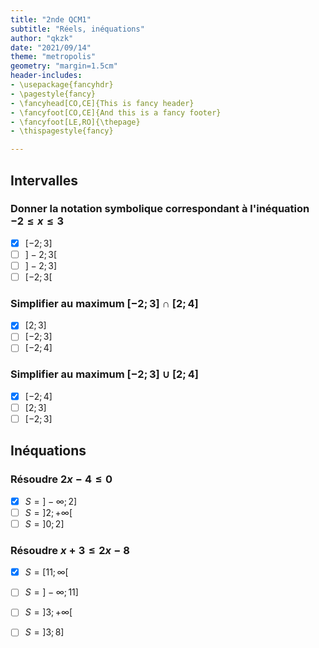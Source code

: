 ```yaml
---
title: "2nde QCM1"
subtitle: "Réels, inéquations"
author: "qkzk"
date: "2021/09/14"
theme: "metropolis"
geometry: "margin=1.5cm"
header-includes:
- \usepackage{fancyhdr}
- \pagestyle{fancy}
- \fancyhead[CO,CE]{This is fancy header}
- \fancyfoot[CO,CE]{And this is a fancy footer}
- \fancyfoot[LE,RO]{\thepage}
- \thispagestyle{fancy}

---
```



## Intervalles


### Donner la notation symbolique correspondant à l'inéquation $-2 \leq x \leq 3$

- [x] $[-2;3]$
- [ ] $]-2;3[$
- [ ] $]-2;3]$
- [ ] $[-2;3[$

### Simplifier au maximum $[-2;3] \cap [2;4]$

- [x] $[2;3]$
- [ ] $[-2;3]$
- [ ] $[-2;4]$

### Simplifier au maximum $[-2;3] \cup [2;4]$

- [x] $[-2;4]$
- [ ] $[2;3]$
- [ ] $[-2;3]$

## Inéquations

### Résoudre $2x-4 \leq 0$

- [x] $S = ]-\infty; 2]$
- [ ] $S = ]2;+\infty[$
- [ ] $S = ]0;2]$

### Résoudre $x+3 \leq 2x - 8$

- [x] $S = [11; \infty[$
- [ ] $S = ]-\infty; 11]$
- [ ] $S = ]3;+\infty[$
- [ ] $S = ]3;8]$

